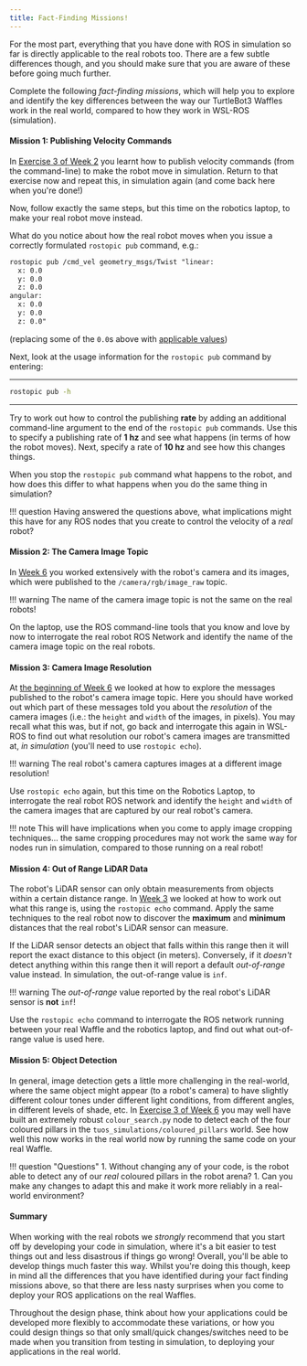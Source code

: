 ```yaml
---  
title: Fact-Finding Missions!  
---
```


For the most part, everything that you have done with ROS in simulation so far is directly applicable to the real robots too. There are a few subtle differences though, and you should make sure that you are aware of these before going much further.

Complete the following *fact-finding missions*, which will help you to explore and identify the key differences between the way our TurtleBot3 Waffles work in the real world, compared to how they work in WSL-ROS (simulation).

#### Mission 1: Publishing Velocity Commands

In [Exercise 3 of Week 2](../../labs/la1/week2/#ex3) you learnt how to publish velocity commands (from the command-line) to make the robot move in simulation. Return to that exercise now and repeat this, in simulation again (and come back here when you're done!)

Now, follow exactly the same steps, but this time on the robotics laptop, to make your real robot move instead.

What do you notice about how the real robot moves when you issue a correctly formulated `rostopic pub` command, e.g.:

```txt
rostopic pub /cmd_vel geometry_msgs/Twist "linear:
  x: 0.0
  y: 0.0
  z: 0.0
angular:
  x: 0.0
  y: 0.0
  z: 0.0"
```

(replacing some of the `0.0`s above with [applicable values](../../about/robots/#max_vels))

Next, look at the usage information for the `rostopic pub` command by entering:

***
```bash
rostopic pub -h
```
***

Try to work out how to control the publishing **rate** by adding an additional command-line argument to the end of the `rostopic pub` commands. Use this to specify a publishing rate of **1 hz** and see what happens (in terms of how the robot moves). Next, specify a rate of **10 hz** and see how this changes things.

When you stop the `rostopic pub` command what happens to the robot, and how does this differ to what happens when you do the same thing in simulation?

!!! question 
    Having answered the questions above, what implications might this have for any ROS nodes that you create to control the velocity of a *real* robot? 

#### Mission 2: The Camera Image Topic

In [Week 6](../../labs/la1/week6) you worked extensively with the robot's camera and its images, which were published to the `/camera/rgb/image_raw` topic.

!!! warning
    The name of the camera image topic is not the same on the real robots!

On the laptop, use the ROS command-line tools that you know and love by now to interrogate the real robot ROS Network and identify the name of the camera image topic on the real robots.

#### Mission 3: Camera Image Resolution

At [the beginning of Week 6](../../labs/la1/week6/#cam_img_questions) we looked at how to explore the messages published to the robot's camera image topic. Here you should have worked out which part of these messages told you about the *resolution* of the camera images (i.e.: the `height` and `width` of the images, in pixels). You may recall what this was, but if not, go back and interrogate this again in WSL-ROS to find out what resolution our robot's camera images are transmitted at, *in simulation* (you'll need to use `rostopic echo`). 

!!! warning 
    The real robot's camera captures images at a different image resolution! 

Use `rostopic echo` again, but this time on the Robotics Laptop, to interrogate the real robot ROS network and identify the `height` and `width` of the camera images that are captured by our real robot's camera.

!!! note 
    This will have implications when you come to apply image cropping techniques... the same cropping procedures may not work the same way for nodes run in simulation, compared to those running on a real robot!

#### Mission 4: Out of Range LiDAR Data

The robot's LiDAR sensor can only obtain measurements from objects within a certain distance range. In [Week 3](../../labs/la1/week3/#range_max_min) we looked at how to work out what this range is, using the `rostopic echo` command. Apply the same techniques to the real robot now to discover the **maximum** and **minimum** distances that the real robot's LiDAR sensor can measure.

If the LiDAR sensor detects an object that falls within this range then it will report the exact distance to this object (in meters). Conversely, if it *doesn't* detect anything within this range then it will report a default *out-of-range* value instead. In simulation, the out-of-range value is `inf`.

!!! warning
    The *out-of-range* value reported by the real robot's LiDAR sensor is **not** `inf`!

Use the `rostopic echo` command to interrogate the ROS network running between your real Waffle and the robotics laptop, and find out what out-of-range value is used here.

#### Mission 5: Object Detection

In general, image detection gets a little more challenging in the real-world, where the same object might appear (to a robot's camera) to have slightly different colour tones under different light conditions, from different angles, in different levels of shade, etc. In [Exercise 3 of Week 6](../../labs/la1/week6/#ex3) you may well have built an extremely robust `colour_search.py` node to detect each of the four coloured pillars in the `tuos_simulations/coloured_pillars` world. See how well this now works in the real world now by running the same code on your real Waffle.

!!! question "Questions"
    1. Without changing any of your code, is the robot able to detect any of our *real* coloured pillars in the robot arena?
    1. Can you make any changes to adapt this and make it work more reliably in a real-world environment?


#### Summary

When working with the real robots we *strongly* recommend that you start off by developing your code in simulation, where it's a bit easier to test things out and less disastrous if things go wrong! Overall, you'll be able to develop things much faster this way. Whilst you're doing this though, keep in mind all the differences that you have identified during your fact finding missions above, so that there are less nasty surprises when you come to deploy your ROS applications on the real Waffles. 

Throughout the design phase, think about how your applications could be developed more flexibly to accommodate these variations, or how you could design things so that only small/quick changes/switches need to be made when you transition from testing in simulation, to deploying your applications in the real world. 